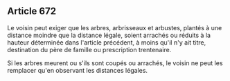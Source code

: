 Article 672
----
Le voisin peut exiger que les arbres, arbrisseaux et arbustes, plantés à une
distance moindre que la distance légale, soient arrachés ou réduits à la hauteur
déterminée dans l'article précédent, à moins qu'il n'y ait titre, destination du
père de famille ou prescription trentenaire.

Si les arbres meurent ou s'ils sont coupés ou arrachés, le voisin ne peut les
remplacer qu'en observant les distances légales.
